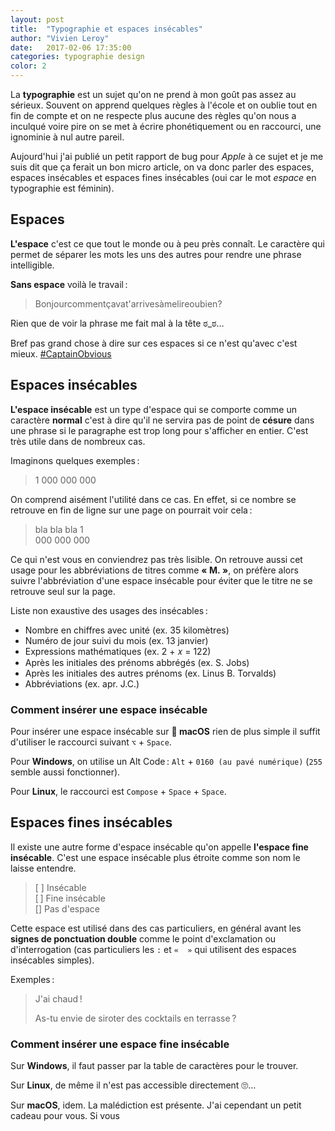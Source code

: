 ```yaml
---
layout: post
title:  "Typographie et espaces insécables"
author: "Vivien Leroy"
date:   2017-02-06 17:35:00
categories: typographie design
color: 2
---
```


La **typographie** est un sujet qu'on ne prend à mon goût pas assez au sérieux. Souvent on apprend quelques règles à l'école et on oublie tout en fin de compte et on ne respecte plus aucune des règles qu'on nous a inculqué voire pire on se met à écrire phonétiquement ou en raccourci, une ignominie à nul autre pareil.

Aujourd'hui j'ai publié un petit rapport de bug pour *Apple* à ce sujet et je me suis dit que ça ferait un bon micro article, on va donc parler des espaces, espaces insécables et espaces fines insécables (oui car le mot *espace* en typographie est féminin).

## Espaces

**L'espace** c'est ce que tout le monde ou à peu près connaît. Le caractère qui permet de séparer les mots les uns des autres pour rendre une phrase intelligible.

**Sans espace** voilà le travail :

> Bonjourcommentçavat'arrivesàmelireoubien?

Rien que de voir la phrase me fait mal à la tête ಠ_ಠ…

Bref pas grand chose à dire sur ces espaces si ce n'est qu'avec c'est mieux. [#CaptainObvious](https://twitter.com/#captainobvious)

## Espaces insécables

**L'espace insécable** est un type d'espace qui se comporte comme un caractère **normal** c'est à dire qu'il ne servira pas de point de **césure** dans une phrase si le paragraphe est trop long pour s'afficher en entier. C'est très utile dans de nombreux cas.

Imaginons quelques exemples :

> 1 000 000 000

On comprend aisément l'utilité dans ce cas. En effet, si ce nombre se retrouve en fin de ligne sur une page on pourrait voir cela :

> bla bla bla 1  
> 000 000 000

Ce qui n'est vous en conviendrez pas très lisible. On retrouve aussi cet usage pour les abbréviations de titres comme **« M. »**, on préfère alors suivre l'abbréviation d'une espace insécable pour éviter que le titre ne se retrouve seul sur la page.

Liste non exaustive des usages des insécables :

- Nombre en chiffres avec unité (ex. 35 kilomètres)
- Numéro de jour suivi du mois (ex. 13 janvier)
- Expressions mathématiques (ex. 2 + 𝑥 = 122)
- Après les initiales des prénoms abbrégés (ex. S. Jobs)
- Après les initiales des autres prénoms (ex. Linus B. Torvalds)
- Abbréviations (ex. apr. J.C.)

### Comment insérer une espace insécable

Pour insérer une espace insécable sur ** macOS** rien de plus simple il suffit d'utiliser le raccourci suivant `⌥` + `Space`.

Pour **Windows**, on utilise un Alt Code : `Alt` + `0160 (au pavé numérique)` (`255` semble aussi fonctionner).

Pour **Linux**, le raccourci est `Compose` + `Space` + `Space`.

## Espaces fines insécables

Il existe une autre forme d'espace insécable qu'on appelle **l'espace fine insécable**. C'est une espace insécable plus étroite comme son nom le laisse entendre.

> [ ] Insécable  
> [ ] Fine insécable  
> [] Pas d'espace

Cette espace est utilisé dans des cas particuliers, en général avant les **signes de ponctuation double** comme le point d'exclamation ou d'interrogation (cas particuliers les `:` et `«  »` qui utilisent des espaces insécables simples).

Exemples :

> J'ai chaud !
> 
> As-tu envie de siroter des cocktails en terrasse ?

### Comment insérer une espace fine insécable

Sur **Windows**, il faut passer par la table de caractères pour le trouver.

Sur **Linux**, de même il n'est pas accessible directement 🙄…

Sur **macOS**, idem. La malédiction est présente. J'ai cependant un petit cadeau pour vous. Si vous 
